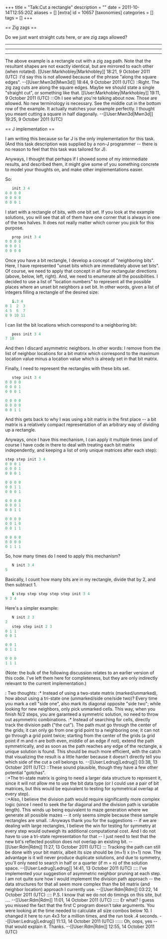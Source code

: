 +++
title = "Talk:Cut a rectangle"
description = ""
date = 2011-10-14T12:55:20Z
aliases = []
[extra]
id = 10657
[taxonomies]
categories = []
tags = []
+++

== Zig zags ==

Do we just want straight cuts here, or are zig zags allowed?

 **     ******
 ****     ****
 ******     **

The above example is a rectangle cut with a zig zag path. Note that the resultant shapes are not exactly identical, but are mirrored to each other (when rotated).
[[User:Markhobley|Markhobley]] 18:21, 9 October 2011 (UTC)
:I'd say this is not allowed because of the phrase "along the square edges". --[[User:Mwn3d|Mwn3d]] 18:44, 9 October 2011 (UTC)
::Right. The zig zag cuts are along the square edges. Maybe we should state a single "straight cut", or something like that. [[User:Markhobley|Markhobley]] 19:11, 9 October 2011 (UTC)
:::Oh I see what you're talking about now. Those are allowed. No new terminology is necessary. See the middle cut in the bottom row of the example. It actually matches your example perfectly. I thought you meant cutting a square in half diagonally. --[[User:Mwn3d|Mwn3d]] 19:25, 9 October 2011 (UTC)

== J implementation ==

I am writing this because so far J is the only implementation for this task.  (And this task description was supplied by a non-J programmer -- there is no reason to feel that this task was tailored for J).

Anyways, I thought that perhaps if I showed some of my intermediate results, and described them, it might give some of you something concrete to model your thoughts on, and make other implementations easier.

So:


```j
   init 3 4
0 0 0 0
0 0 0 0
0 0 0 1
```


I start with a rectangle of bits, with one bit set.  If you look at the example solutions, you will see that all of them have one corner that is always in one of the two halves.  It does not really matter which corner you pick for this purpose.


```j
   prop init 3 4
0 0 0 0
0 0 0 1
0 0 0 0
```


Once you have a bit rectangle, I develop a concept of "neighboring bits".  Here, I have represented "unset bits which are immediately above set bits".  Of course, we need to apply that concept in all four rectangular directions (above, below, left, right).  And, we need to enumerate all the possibilities.  I decided to use a list of "location numbers" to represent all the possible places where an unset bit neighbors a set bit.  In other words, given a list of integers filling a rectangle of the desired size:


```j
   i.3 4
0 1  2  3
4 5  6  7
8 9 10 11
```


I can list the bit locations which correspond to a neighboring bit:


```j
   poss init 3 4
7 10
```


And then I discard asymmetric neighbors.  In other words: I remove from the list of neighbor locations for a bit matrix which correspond to the maximum location value minus a location value which is already set in that bit matrix.

Finally, I need to represent the rectangles with these bits set.


```j
   step init 3 4
0 0 0 0
0 0 0 1
0 0 0 1

0 0 0 0
0 0 0 0
0 0 1 1
```


And this gets back to why I was using a bit matrix in the first place -- a bit matrix is a relatively compact representation of an arbitrary way of dividing up a rectangle.

Anyways, once I have this mechanism, I can apply it multiple times (and of course I have code in there to deal with treating each bit matrix independently, and keeping a list of only unique matrices after each step):


```j
step step init 3 4
0 0 0 1
0 0 0 1
0 0 0 1

0 0 0 0
0 0 1 1
0 0 0 1

0 0 0 0
0 0 0 1
0 0 1 1

0 0 0 0
0 0 1 0
0 0 1 1

0 0 0 0
0 0 0 0
0 1 1 1
```


So, how many times do I need to apply this mechanism?


```j
   N init 3 4
5
```


Basically, I count how many bits are in my rectangle, divide that by 2, and then subtract 1.  


```j
   $ step step step step step init 3 4
9 3 4
```


Here's a simpler example:


```j
   N init 2 3
2
   step step init 2 3
0 1 1
0 0 1

0 0 1
0 1 1

0 0 0
1 1 1
```


(Note: the bulk of the following discussion relates to an earlier version of this code.  I've left them here for completeness, but they are only indirectly relevant to the current implementation.)

: Two thoughts:
:* Instead of using a two-state matrix (marked/unmarked), how about using a tri-state one (unmarked/side one/side two)? Every time you mark a cell "side one", also mark its diagonal opposite "side two"; while looking for new neighbors, only pick unmarked cells.  This way, when you finish N/2 steps, you are garanteed a symmetric solution, no need to throw out asymmetric combinations.
:* Instead of searching for cells, directly track the division path ("the cut").  The path must go through the center of the grids; it can only go from one grid point to a neighboring one; it can not go through a grid point twice; starting from the center of the grids (a grid point if m and n are both even, middle of an edge if not), extend the path symmetrically, and as soon as the path reaches any edge of the rectangle, a unique solution is found.  This should be much more efficient, with the catch that visualizing the result is a little harder because it doesn't directly tell you which side of the cut a cell belongs to. --[[User:Ledrug|Ledrug]] 03:38, 13 October 2011 (UTC)
::These sound plausible, though they have a few other potential "gotchas".  
::*The tri-state matrix is going to need a larger data structure to represent it, since it will not allow me to use the bit data type (or I could use a pair of bit matrices, but this would be equivalent to testing for symmetrical overlap at every step).  
::*Also, I believe the division path would require significantly more complex logic (since I need to seek the far diagonal and the division path is variable length).  This winds up being equivalent to maze generation where we generate all possible mazes -- it only seems simple because these sample rectangles are small.
::Anyways thank you for the suggestions -- if we are dealing with large rectangles, I believe the win for testing for symmetry at every step would outweigh its additional computational cost.  And I do not have to use a tri-state representation for that -- I just need to test that the new bit's reflected position does not overlap an existing bit.  --[[User:Rdm|Rdm]] 11:27, 13 October 2011 (UTC)
::: Tracking the path can still be done with your bit matrix, albeit its size should be (m+1) x (n+1) now. The advantage is it will never produce duplicate solutions, and due to symmetry, you'll only need to search in half or a quarter (if m = n) of the solution space. --[[User:Ledrug|Ledrug]] 14:41, 13 October 2011 (UTC)
:::: I've implemented your suggestion of asymmetric neighbor pruning at each step.  I am not quite sure how I would implement the division path approach -- the data structures for that all seem more complex than the bit matrix (and neighbor location) approach I currently use. --[[User:Rdm|Rdm]] 03:22, 14 October 2011 (UTC)
:::: P.S. I know that we do not do timings on this site, but ....  --[[User:Rdm|Rdm]] 11:01, 14 October 2011 (UTC)
::::: Er what? I guess you missed the fact that the first C program doesn't take arguments.  You were looking at the time needed to calculate all size combos below 10.  I changed it here to run 4x3 for a million times, and the run took .4 seconds. --[[User:Ledrug|Ledrug]] 11:13, 14 October 2011 (UTC)
:::::: Oh, oops, yes -- that would explain it.  Thanks.  --[[User:Rdm|Rdm]] 12:55, 14 October 2011 (UTC)
